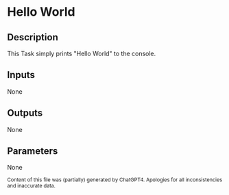 # Hello World
## Description
This Task simply prints "Hello World" to the console.

## Inputs
None

## Outputs
None

## Parameters
None

<sub>Content of this file was (partially) generated by ChatGPT4. Apologies for all inconsistencies and inaccurate data.</sub>